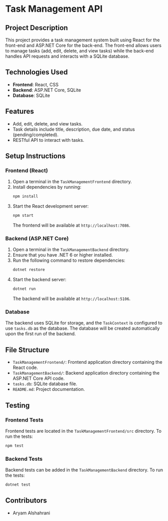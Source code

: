 # Task Management API

## Project Description
This project provides a task management system built using React for the front-end and ASP.NET Core for the back-end. The front-end allows users to manage tasks (add, edit, delete, and view tasks) while the back-end handles API requests and interacts with a SQLite database.

## Technologies Used
- **Frontend**: React, CSS
- **Backend**: ASP.NET Core, SQLite
- **Database**: SQLite

## Features
- Add, edit, delete, and view tasks.
- Task details include title, description, due date, and status (pending/completed).
- RESTful API to interact with tasks.

## Setup Instructions

### Frontend (React)
1. Open a terminal in the `TaskManagementFrontend` directory.
2. Install dependencies by running:
   ```bash
   npm install
   ```
3. Start the React development server:
   ```bash
   npm start
   ```
   The frontend will be available at `http://localhost:7086`.

### Backend (ASP.NET Core)
1. Open a terminal in the `TaskManagementBackend` directory.
2. Ensure that you have .NET 6 or higher installed.
3. Run the following command to restore dependencies:
   ```bash
   dotnet restore
   ```
4. Start the backend server:
   ```bash
   dotnet run
   ```
   The backend will be available at `http://localhost:5106`.

### Database
The backend uses SQLite for storage, and the `TaskContext` is configured to use `tasks.db` as the database. The database will be created automatically upon the first run of the backend.

## File Structure
- `TaskManagementFrontend/`: Frontend application directory containing the React code.
- `TaskManagementBackend/`: Backend application directory containing the ASP.NET Core API code.
- `tasks.db`: SQLite database file.
- `README.md`: Project documentation.

## Testing

### Frontend Tests
Frontend tests are located in the `TaskManagementFrontend/src` directory. To run the tests:
```bash
npm test
```

### Backend Tests
Backend tests can be added in the `TaskManagementBackend` directory. To run the tests:
```bash
dotnet test
```

## Contributors
- Aryam Alshahrani
